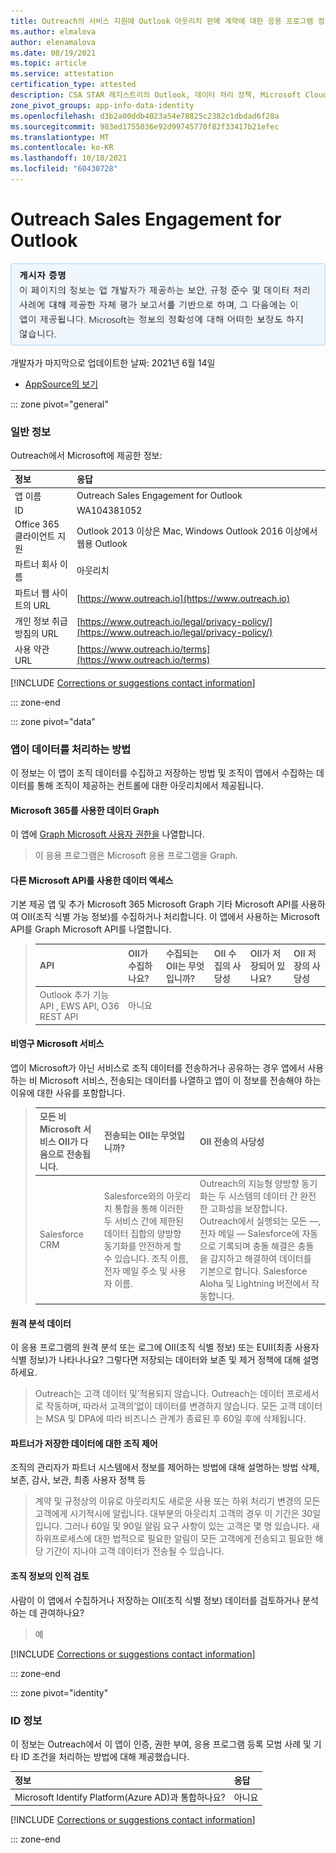 ```yaml
---
title: Outreach의 서비스 지원에 Outlook 아웃리치 판매 계약에 대한 응용 프로그램 정보
ms.author: elmalova
author: elenamalova
ms.date: 08/19/2021
ms.topic: article
ms.service: attestation
certification_type: attested
description: CSA STAR 레지스트리의 Outlook, 데이터 처리 정책, Microsoft Cloud App Security 앱 카탈로그 정보 및 보안/규정 준수 정보에 대해 Outreach Sales Engagement에 사용할 수 있는 모든 보안 및 규정 준수 정보입니다.
zone_pivot_groups: app-info-data-identity
ms.openlocfilehash: d3b2a00ddb4023a54e78825c2382c1dbdad6f28a
ms.sourcegitcommit: 983ed1755036e92d99745770f82f33417b21efec
ms.translationtype: MT
ms.contentlocale: ko-KR
ms.lasthandoff: 10/18/2021
ms.locfileid: "60430728"
---
```

# <a name="outreach-sales-engagement-for-outlook"></a>Outreach Sales Engagement for Outlook

<p></p>
<img alt="Publisher Attestation: The information on this page is based on a self-assessment report provided by the app developer on the security, compliance, and data handling practices followed by this app. Microsoft makes no guarantees regarding the accuracy of the information." src="../media/attested.png" width="650" />
<p>개발자가 마지막으로 업데이트한 날짜: 2021년 6월 14일</p>

* <a href="https://appsource.microsoft.com/product/office/WA104381052" target="_blank">AppSource의 보기</a>

::: zone pivot="general"

### <a name="general-information"></a>일반 정보

Outreach에서 Microsoft에 제공한 정보:

| **정보** | **응답** |
|:----------------|:-------------|
| 앱 이름 | Outreach Sales Engagement for Outlook |
| ID | WA104381052 |
| Office 365 클라이언트 지원 | Outlook 2013 이상은 Mac, Windows Outlook 2016 이상에서 웹용 Outlook |
| 파트너 회사 이름 | 아웃리치 |
| 파트너 웹 사이트의 URL | [https://www.outreach.io](https://www.outreach.io) |
| 개인 정보 취급 방침의 URL | [https://www.outreach.io/legal/privacy-policy/](https://www.outreach.io/legal/privacy-policy/) |
| 사용 약관 URL | [https://www.outreach.io/terms](https://www.outreach.io/terms) |

 [!INCLUDE [Corrections or suggestions contact information](../includes/corrections-or-suggestions.md)]

::: zone-end

::: zone pivot="data"

### <a name="how-the-app-handles-data"></a>앱이 데이터를 처리하는 방법

이 정보는 이 앱이 조직 데이터를 수집하고 저장하는 방법 및 조직이 앱에서 수집하는 데이터를 통해 조직이 제공하는 컨트롤에 대한 아웃리치에서 제공됩니다.

#### <a name="data-access-using-microsoft-graph"></a>Microsoft 365를 사용한 데이터 Graph

이 앱에 [Graph Microsoft 사용자 권한을](https://docs.microsoft.com/graph/permissions-reference) 나열합니다.

>이 응용 프로그램은 Microsoft 응용 프로그램을 Graph.

#### <a name="data-access-using-other-microsoft-apis"></a>다른 Microsoft API를 사용한 데이터 액세스

기본 제공 앱 및 추가 Microsoft 365 Microsoft Graph 기타 Microsoft API를 사용하여 OII(조직 식별 가능 정보)를 수집하거나 처리합니다. 이 앱에서 사용하는 Microsoft API를 Graph Microsoft API를 나열합니다.

>| **API** |  **OII가 수집하나요?** |  **수집되는 OII는 무엇입니까?** | **OII 수집의 사당성** | **OII가 저장되어 있나요?** | **OII 저장의 사당성** |
>|:--------|:-----------------------|:----------------------------|:--------------------------------------|:-------------------|:-----------------------------------|
>| Outlook 추가 기능 API , EWS API, O36 REST API | 아니요 |  |  |  |  |

#### <a name="non-microsoft-services-used"></a>비영구 Microsoft 서비스

앱이 Microsoft가 아닌 서비스로 조직 데이터를 전송하거나 공유하는 경우 앱에서 사용하는 비 Microsoft 서비스, 전송되는 데이터를 나열하고 앱이 이 정보를 전송해야 하는 이유에 대한 사유를 포함합니다.

>| **모든 비 Microsoft 서비스 OII가 다음으로 전송됩니다.** |  **전송되는 OII는 무엇입니까?** | **OII 전송의 사당성** |
>|:-----------------------------------------------------|:------------------------------|:----------------------------------------|
>| Salesforce CRM | Salesforce와의 아웃리치 통합을 통해 이러한 두 서비스 간에 제한된 데이터 집합의 양방향 동기화를 안전하게 할 수 있습니다. 조직 이름, 전자 메일 주소 및 사용자 이름. | Outreach의 지능형 양방향 동기화는 두 시스템의 데이터 간 완전한 고화성을 보장합니다. Outreach에서 실행되는 모든 &#8212;, 전자 메일 &#8212; Salesforce에 자동으로 기록되며 충돌 해결은 충돌을 감지하고 해결하여 데이터를 기본으로 합니다. Salesforce Aloha 및 Lightning 버전에서 작동합니다. |



#### <a name="telemetry-data"></a>원격 분석 데이터

이 응용 프로그램의 원격 분석 또는 로그에 OII(조직 식별 정보) 또는 EUII(최종 사용자 식별 정보)가 나타나나요? 그렇다면 저장되는 데이터와 보존 및 제거 정책에 대해 설명하세요.

>Outreach는 고객 데이터 및&#8217;적용되지 않습니다. Outreach는 데이터 프로세서로 작동하며, 따라서 고객의&#8217;없이 데이터를 변경하지 않습니다. 모든 고객 데이터는 MSA 및 DPA에 따라 비즈니스 관계가 종료된 후 60일 후에 삭제됩니다.

#### <a name="organizational-controls-for-data-stored-by-partner"></a>파트너가 저장한 데이터에 대한 조직 제어

조직의 관리자가 파트너 시스템에서 정보를 제어하는 방법에 대해 설명하는 방법 삭제, 보존, 감사, 보관, 최종 사용자 정책 등

>계약 및 규정상의 이유로 아웃리치도 새로운 사용 또는 하위 처리기 변경의 모든 고객에게 시기적시에 알립니다. 대부분의 아웃리치 고객의 경우 이 기간은 30일입니다. 그러나 60일 및 90일 알림 요구 사항이 있는 고객은 몇 명 있습니다. 새 하위프로세스에 대한 법적으로 필요한 알림이 모든 고객에게 전송되고 필요한 해당 기간이 지나야 고객 데이터가 전송될 수 있습니다.

#### <a name="human-review-of-organizational-information"></a>조직 정보의 인적 검토

사람이 이 앱에서 수집하거나 저장하는 OII(조직 식별 정보) 데이터를 검토하거나 분석하는 데 관여하나요?

>예

[!INCLUDE [Corrections or suggestions contact information](../includes/corrections-or-suggestions.md)]

::: zone-end


::: zone pivot="identity"

### <a name="identity-information"></a>ID 정보

이 정보는 Outreach에서 이 앱이 인증, 권한 부여, 응용 프로그램 등록 모범 사례 및 기타 ID 조건을 처리하는 방법에 대해 제공했습니다.

| **정보** | **응답** |
|:----------------|:-------------|
| Microsoft Identify Platform(Azure AD)과 통합하나요?  | 아니요 |

[!INCLUDE [Corrections or suggestions contact information](../includes/corrections-or-suggestions.md)]

::: zone-end
